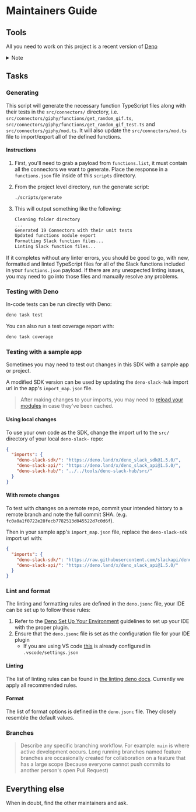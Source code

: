 # Maintainers Guide

## Tools

All you need to work on this project is a recent version of
[Deno](https://deno.land/)

<details>
  <summary>Note</summary>

- You can set up shell completion by following the
  [Shell Completion](https://deno.land/manual/getting_started/setup_your_environment#shell-completions)
  guidelines.

</details>

## Tasks

### Generating

This script will generate the necessary function TypeScript files along with
their tests in the `src/connectors/` directory, i.e.
`src/connectors/giphy/functions/get_random_gif.ts`,
`src/connectors/giphy/functions/get_random_gif_test.ts` and
`src/connectors/giphy/mod.ts`. It will also update the `src/connectors/mod.ts`
file to import/export all of the defined functions.

#### Instructions

1. First, you'll need to grab a payload from `functions.list`, it must contain
   all the connectors we want to generate. Place the response in a
   `functions.json` file inside of this `scripts` directory.

2. From the project level directory, run the generate script:

   ```sh
   ./scripts/generate
   ```

3. This will output something like the following:

   ```txt
   Cleaning folder directory
   ...
   Generated 19 Connectors with their unit tests
   Updated functions module export
   Formatting Slack function files...
   Linting Slack function files...
   ```

If it completes without any linter errors, you should be good to go, with new,
formatted and linted TypeScript files for all of the Slack functions included in
your `functions.json` payload. If there are any unexpected linting issues, you
may need to go into those files and manually resolve any problems.

### Testing with Deno

In-code tests can be run directly with Deno:

```zsh
deno task test
```

You can also run a test coverage report with:

```zsh
deno task coverage
```

### Testing with a sample app

Sometimes you may need to test out changes in this SDK with a sample app or
project.

A modified SDK version can be used by updating the `deno-slack-hub` import url
in the app's `import_map.json` file.

> After making changes to your imports, you may need to
> [reload your modules](https://deno.land/manual@v1.29.1/basics/modules/reloading_modules)
> in case they've been cached.

#### Using local changes

To use your own code as the SDK, change the import url to the `src/` directory
of your local `deno-slack-` repo:

```json
{
  "imports": {
    "deno-slack-sdk/": "https://deno.land/x/deno_slack_sdk@1.5.0/",
    "deno-slack-api/": "https://deno.land/x/deno_slack_api@1.5.0/",
    "deno-slack-hub/": "../../tools/deno-slack-hub/src/"
  }
}
```

#### With remote changes

To test with changes on a remote repo, commit your intended history to a remote
branch and note the full commit SHA. (e.g.
`fc0a0a1f0722e28fecb7782513d045522d7c0d6f`).

Then in your sample app's `import_map.json` file, replace the `deno-slack-sdk`
import url with:

```json
{
  "imports": {
    "deno-slack-sdk/": "https://raw.githubusercontent.com/slackapi/deno-slack-sdk/<commit-SHA-goes-here>/src/",
    "deno-slack-api/": "https://deno.land/x/deno_slack_api@1.5.0/"
  }
}
```

### Lint and format

The linting and formatting rules are defined in the `deno.jsonc` file, your IDE
can be set up to follow these rules:

1. Refer to the
   [Deno Set Up Your Environment](https://deno.land/manual/getting_started/setup_your_environment)
   guidelines to set up your IDE with the proper plugin.
2. Ensure that the `deno.jsonc` file is set as the configuration file for your
   IDE plugin
   - If you are using VS code
     [this](https://deno.land/manual/references/vscode_deno#using-a-configuration-file)
     is already configured in `.vscode/settings.json`

#### Linting

The list of linting rules can be found in
[the linting deno docs](https://lint.deno.land/). Currently we apply all
recommended rules.

#### Format

The list of format options is defined in the `deno.jsonc` file. They closely
resemble the default values.

### Branches

> Describe any specific branching workflow. For example: `main` is where active
> development occurs. Long running branches named feature branches are
> occasionally created for collaboration on a feature that has a large scope
> (because everyone cannot push commits to another person's open Pull Request)

## Everything else

When in doubt, find the other maintainers and ask.

[semver]: http://semver.org/

